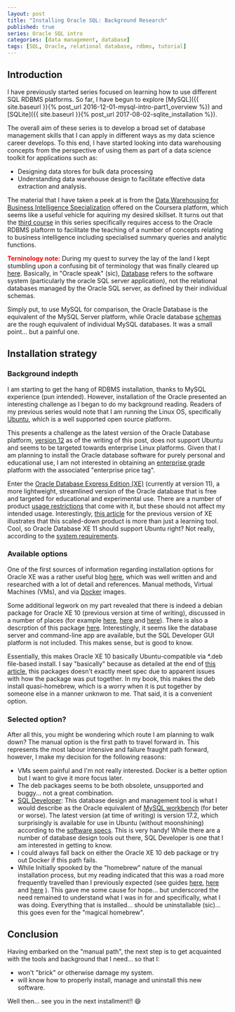 ```yaml
---
layout: post
title: "Installing Oracle SQL: Background Research"
published: true
series: Oracle SQL intro
categories: [data management, database]
tags: [SQL, Oracle, relational database, rdbms, tutorial]
---
```


## Introduction

I have previously started series focused on learning how to use different SQL RDBMS platforms. So far, I have begun to explore [MySQL]({{ site.baseurl }}{% post_url 2016-12-01-mysql-intro-part1_overview %}) and [SQLite]({{ site.baseurl }}{% post_url 2017-08-02-sqlite_installation %}).

The overall aim of these series is to develop a broad set of database management skills that I can apply in different ways as my data science career develops. To this end, I have started looking into data warehousing concepts from the perspective of using them as part of a data science toolkit for applications such as:

* Designing data stores for bulk data processing
* Understanding data warehouse design to facilitate effective data extraction and analysis.

The material that I have taken a peek at is from the [Data Warehousing for Business Intelligence Specialization](https://www.coursera.org/specializations/data-warehousing) offered on the Coursera platform, which seems like a useful vehicle for aquiring my desired skillset. It turns out that the [third course](https://www.coursera.org/learn/dwrelational) in this series specifically requires access to the Oracle RDBMS plaftorm to facilitate the teaching of a number of concepts relating to business intelligence including specialised summary queries and analytic functions.

<b style="color:red;">Terninology note:</b> During my quest to survey the lay of the land I kept stumbling upon a confusing bit of terminology that was finally cleared up [here](http://stackoverflow.com/questions/11803190/can-i-have-multiple-databases-on-oracle-express-edition). Basically, in "Oracle speak" (sic), <u>Database</u> refers to the software system (particularly the oracle SQL server application), not the relational databases managed by the Oracle SQL server, as defined by their individual schemas. 

Simply put, to use MySQL for comparison, the Oracle Database is the equivalent of the MySQL Server platform, while Oracle database <u>schemas</u> are the rough equivalent of individual MySQL databases. It was a small point... but a painful one.

## Installation strategy

### Background indepth

I am starting to get the hang of RDBMS installation, thanks to MySQL experience (pun intended). However, installation of the Oracle presented an interesting challenge as I began to do my background reading. Readers of my previous series would note that I am running the Linux OS, specifically [Ubuntu](https://www.ubuntu.com/), which is a well supported open source platform.

This presents a challenge as the latest version of the Oracle Database platform, [version 12](https://docs.oracle.com/database/122/LADBI/operating-system-checklist-for-oracle-database-installation-on-linux.htm#LADBI-GUID-E5C0A90E-7750-45D9-A8BC-C7319ED934F0) as of the writing of this post, does not support Ubuntu and seems to be targeted towards enterprise Linux platforms. Given that I am planning to install the Oracle database software for purely personal and educational use, I am not interested in obtaining an [enterprise grade](https://www.oracle.com/database/enterprise-edition/index.html) platform with the associated "enterprise price tag".

Enter the [Oracle Database Express Edition (XE)](http://www.oracle.com/technetwork/database/database-technologies/express-edition/overview/index.html) (currently at version 11), a more lightweight, streamlined version of the Oracle database that is free and targeted for educational and experimental use. There are a number of product [usage restrictions](http://docs.oracle.com/cd/E17781_01/install.112/e18802/toc.htm#XEINL116) that come with it, but these should not affect my intended usage. Interestingly, [this article](http://www.oracle.com/technetwork/articles/sql/cunningham-database-xe-087516.html) for the previous version of XE illustrates that this scaled-down product is more than just a learning tool. Cool, so Oracle Database XE 11 should support Ubuntu right? Not really, according to the [system requirements](http://docs.oracle.com/cd/E17781_01/install.112/e18802/toc.htm#BABDHJHB).

### Available options

One of the first sources of information regarding installation options for Oracle XE was a rather useful blog [here](http://tuhrig.de/3-ways-of-installing-oracle-xe-11g-on-ubuntu/), which was well written and and researched with a lot of detail and references.
Manual methods, Virtual Machines (VMs), and via [Docker](https://www.docker.com/) images.

Some additional legwork on my part revealed that there is indeed a debian package for Oracle XE 10 (previous version at time of writing), discussed in a number of places (for example [here](http://www.davidpashley.com/articles/oracle-install/), [here](https://www.cyberciti.biz/faq/howto-install-linux-oracle-database-xe-server/) and [here](http://www.oracle.com/technetwork/topics/linux/xe-on-kubuntu-087822.html)). There is also a descrption of this package [here](https://oss.oracle.com/debian/dists/unstable/non-free/binary-i386/Packages). Interestingly, it seems like the database server and command-line app are available, but the SQL Developer GUI platform is not included. This makes sense, but is good to know. 

Essentially, this makes Oracle XE 10 basically Ubuntu-compatible via *.deb file-based install. I say "basically" because as detailed at the end of [this article](http://www.davidpashley.com/articles/oracle-install/#idp52304), this packages doesn't exactly meet spec due to apparent issues with how the package was put together. In my book, this makes the deb install quasi-homebrew, which is a worry when it is put together by someone else in a manner unknwon to me. That said, it is a convenient option.

### Selected option?

After all this, you might be wondering which route I am planning to walk down? The manual option is the first path to travel forward in. This represents the most labour intensive and failure fraught path forward, however, I make my decision for the following reasons:

* VMs seem painful and I'm not really interested. Docker is a better option but I want to give it more focus later.
* The deb packages seems to be both obsolete, unsupported and buggy... not a great combination.
* [SQL Developer](http://www.oracle.com/technetwork/developer-tools/sql-developer/overview/index.html): This database design and management tool is what I would describe as the Oracle equivalent of [MySQL workbench](https://www.mysql.com/products/workbench/) (for beter or worse). The latest version (at time of writing) is version 17.2, which surprisingly is available for use in Ubuntu (without moonshining) according to the [software specs](http://docs.oracle.com/database/sql-developer-17.2/RPTIG/installing-sql-developer.htm#GUID-16F0A7C3-6EC1-4176-9B15-FE4AA8D70D5F__BABICFGA). This is very handy! While there are a number of database design tools out there, SQL Developer is one that I am interested in getting to know.
* I could always fall back on either the Oracle XE 10 deb package or try out Docker if this path fails.
* While Initially spooked by the "homebrew" nature of the manual installation process, but my reading indicated that this was a road more frequently travelled than I previously expected (see guides [here](https://community.oracle.com/thread/2229554), 
[here](https://askubuntu.com/questions/566734/how-to-install-oracle-11gr2-on-ubuntu-14-04) and [here](https://mariadb.com/kb/en/mariadb/oracle-xe-112-and-mariadb-101-integration-on-ubuntu-1404-and-debian-systems/)
). This gave me some cause for hope... but underscored the need remained to understand what I was in for and specifically, what I was doing. Everything that is installed... should be uninstallable (sic)... this goes even for the "magical homebrew".

## Conclusion

Having embarked on the "manual path", the next step is to get acquainted with the tools and background that I need... so that I:

* won't "brick" or otherwise damage my system.
* will know how to properly install, manage and uninstall this new software.

Well then... see you in the next installment!! :smile: